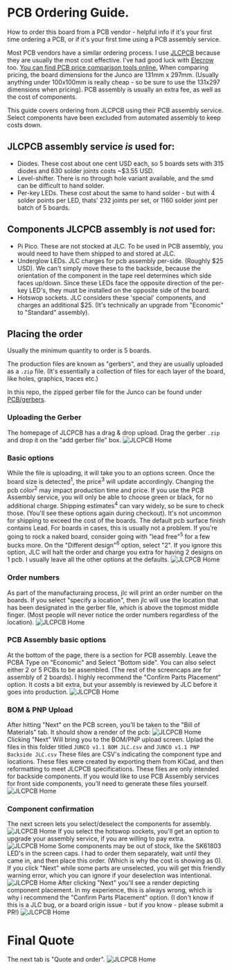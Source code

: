 # PCB Ordering Guide.
How to order this board from a PCB vendor - helpful info if it's your first time ordering a PCB, or if it's your first time using a PCB assembly service.

Most PCB vendors have a similar ordering process. I use [JLCPCB](https://jlcpcb.com/) because they are usually the most cost effective. I've had good luck with [Elecrow](https://www.elecrow.com/) too. [You can find PCB price comparison tools online.](https://pcbshopper.com/) When comparing pricing, the board dimensions for the Junco are 131mm x 297mm. (Usually anything under 100x100mm is really cheap - so be sure to use the 131x297 dimensions when pricing). PCB assembly is usually an extra fee, as well as the cost of components.

This guide covers ordering from JLCPCB using their PCB assembly service. Select components have been excluded from automated assembly to keep costs down.

## JLCPCB assembly service _is_ used for:
* Diodes. These cost about one cent USD each, so 5 boards sets with 315 diodes and 630 solder joints costs ~$3.55 USD.
* Level-shifter. There is no through hole variant available, and the smd can be difficult to hand solder.
* Per-key LEDs. These cost about the same to hand solder - but with 4 solder points per LED, thats' 232 joints per set, or 1160 solder joint per batch of 5 boards.
## Components JLCPCB assembly is _not_ used for:
* Pi Pico. These are not stocked at JLC. To be used in PCB assembly, you would need to have them shipped to and stored at JLC.
* Underglow LEDs. JLC charges for pcb assembly per-side. (Roughly $25 USD). We can't simply move these to the backside, because the orientation of the component in the tape reel determines which side faces up/down. Since these LEDs face the opposite direction of the per-key LED's, they must be installed on the opposite side of the board.
* Hotswop sockets. JLC considers these 'special' components, and charges an additional $25. (It's technically an upgrade from "Economic" to "Standard" assembly).

## Placing the order

Usually the minimum quantity to order is 5 boards. 

The production files are known as "gerbers", and they are usually uploaded as a `.zip` file. (It's essentially a collection of files for each layer of the board, like holes, graphics, traces etc.) 

In this repo, the zipped gerber file for the Junco can be found under [PCB/gerbers](https://github.com/daneski13/Junco/tree/main/PCB/gerbers/).
### Uploading the Gerber
The homepage of JLCPCB has a drag & drop upload. Drag the gerber `.zip` and drop it on the "add gerber file" box.
![JLCPCB Home](img/JLCPCB_Ordering_1.png)

### Basic options
While the file is uploading, it will take you to an options screen. Once the board size is detected<sup>1</sup>, the price<sup>3</sup> will update accordingly.
Changing the pcb color<sup>2</sup> may impact production time and price. If you use the PCB Assembly service, you will only be able to choose green or black, for no additional charge.
Shipping estimates<sup>4</sup> can vary widely, so be sure to check those. (You'll see these options again during checkout). It's not uncommon for shipping to exceed the cost of the boards.
The default pcb surface finish contains Lead. For boards in cases, this is usually not a problem. If you're going to rock a naked board, consider going with "lead free"<sup>5</sup> for a few bucks more. On the "Different design"<sup>6</sup> option, select "2". If you ignore this option, JLC will halt the order and charge you extra for having 2 designs on 1 pcb. 
I usually leave all the other options at the defaults.
![JLCPCB Home](img/JLCPCB_Ordering_3.png)

### Order numbers
As part of the manufacturaing process, jlc will print an order number on the boards. If you select "specify a location", then jlc will use the location that has been designated in the gerber file, which is above the topmost middle finger. (Most people will never notice the order numbers regardless of the location).
![JLCPCB Home](img/jlc_order_number.png)

### PCB Assembly basic options
At the bottom of the page, there is a section for PCB assembly. Leave the PCBA Type on "Economic" and Select "Bottom side". You can also select either 2 or 5 PCBs to be assembled. (The rest of the screencaps are for assembly of 2 boards). I highly recommend the "Confirm Parts Placement" option. It costs a bit extra, but your assembly is reviewed by JLC before it goes into production. 
![JLCPCB Home](img/JLCPCB_Ordering_4.png)

### BOM & PNP Upload
After hitting "Next" on the PCB screen, you'll be taken to the "Bill of Materials" tab. It should show a render of the pcb:
![JLCPCB Home](img/JLCPCB_gen_after_submission.png)
Clicking "Next" Will bring you to the BOM/PNP upload screen. Uplad the files in this folder titled `JUNCO v1.1 BOM JLC.csv` and `JUNCO v1.1 PNP Backside JLC.csv` These files are CSV's indicating the component type and locations.  These files were created by exporting them from KiCad, and then reformatting to meet JLCPCB specifications. These files are only intended for backside components. If you would like to use PCB Assembly services for front side components, you'll need to generate these files yourself.
![JLCPCB Home](img/JLC_PCB_BOM_PNP_Upload.png)

### Component confirmation
The next screen lets you select/deselect the components for assembly. 
![JLCPCB Home](img/JLCPCB_compo_1.png)
If you select the hotswop sockets, you'll get an option to upgrade your assembly service, if you are willing to pay extra.
![JLCPCB Home](img/JLCPCB_compo_2.png)
Some components may be out of stock, like the SK61803 LED's in the screen caps. I had to order them separately, wait until they came in, and then place this order. (Which is why the cost is showing as 0). If you click "Next" while some parts are unselected, you will get this friendly warning error, which you can ignore if your deselection was intentional.
![JLCPCB Home](img/JLCPCB_compo_3.png)
After clicking "Next" you'll see a render depicting component placement. In my experience, this is always wrong, which is why i recommend the "Confirm Parts Placement" option. (I don't know if this is a JLC bug, or a board origin issue - but if you know - please submit a PR!)
![JLCPCB Home](img/JLCPCB_component_placement.png)
# Final Quote
The next tab is "Quote and order". 
![JLCPCB Home](img/JLCPCB_quote_and_order.png)